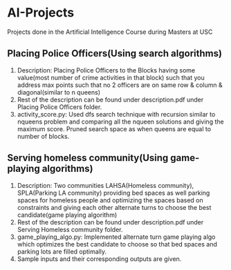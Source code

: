 # AI-Projects
Projects done in the Artificial Intelligence Course during Masters at USC

## Placing Police Officers(Using search algorithms)
1. Description: Placing Police Officers to the Blocks having some value(most number of crime activities in that block) such that you address max points such that no 2 officers are on same row & column & diagonal(similar to n queens)
2. Rest of the description can be found under description.pdf under Placing Police Officers folder.
3. activity_score.py: Used dfs search technique with recursion similar to nqueens problem and comparing all the nqueen solutions and giving the maximum score. Pruned search space as when queens are equal to number of blocks.


## Serving homeless community(Using game-playing algorithms)
1. Description: Two communities LAHSA(Homeless community), SPLA(Parking LA community) providing bed spaces as well parking spaces for homeless people and optimizing the spaces based on constraints and giving each other alternate turns to choose the best candidate(game playing algorithm)
2. Rest of the description can be found under description.pdf under Serving Homeless community folder.
3. game_playing_algo.py: Implemented alternate turn game playing algo which optimizes the best candidate to choose so that bed spaces and parking lots are filled optimally.
4. Sample inputs and their corresponding outputs are given.
